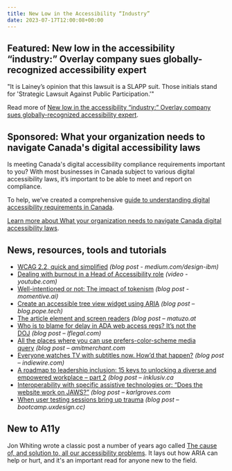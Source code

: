 ```yaml
---
title: New Low in the Accessibility “Industry”
date: 2023-07-17T12:00:08+00:00
---
```


## Featured: New low in the accessibility “industry:” Overlay company sues globally-recognized accessibility expert

"It is Lainey’s opinion that this lawsuit is a SLAPP suit. Those initials stand for 'Strategic Lawsuit Against Public Participation.'"

Read more of [New low in the accessibility “industry:” Overlay company sues globally-recognized accessibility expert](https://www.lflegal.com/2023/07/adrian-roselli-slapp-lawsuit/).

## Sponsored: What your organization needs to navigate Canada's digital accessibility laws

Is meeting Canada's digital accessibility compliance requirements important to you? With most businesses in Canada subject to various digital accessibility laws, it’s important to be able to meet and report on compliance.

To help, we’ve created a comprehensive [guide to understanding digital accessibility requirements in Canada](https://www.deque.com/blog/canada-digital-accessiblity-laws/).

[Learn more about What your organization needs to navigate Canada digital accessibility laws](https://www.deque.com/blog/canada-digital-accessiblity-laws/).

## News, resources, tools and tutorials

- [WCAG 2.2, quick and simplified](https://medium.com/design-ibm/wcag-2-2-quick-and-simplified-73c3ff66b065) *(blog post - medium.com/design-ibm)*
- [Dealing with burnout in a Head of Accessibility role](https://www.youtube.com/watch?v=lChvjtGlg5E) *(video - youtube.com)*
- [Well-intentioned or not: The impact of tokenism](https://www.momentive.ai/en/blog/avoiding-tokenism/) *(blog post - momentive.ai)*
- [Create an accessible tree view widget using ARIA](https://blog.pope.tech/2023/07/06/create-an-accessible-tree-view-widget-using-aria/) *(blog post – blog.pope.tech)*
- [The article element and screen readers](https://www.matuzo.at/blog/2023/article-screen-readers/) *(blog post – matuzo.at*
- [Who is to blame for delay in ADA web access regs? It’s not the DOJ](https://www.lflegal.com/2023/07/web-access-reg-delay-omb/) *(blog post – lflegal.com)*
- [All the places where you can use prefers-color-scheme media query](https://www.amitmerchant.com/places-where-you-can-use-prefers-color-scheme-media-query/) *(blog post – amitmerchant.com*
- [Everyone watches TV with subtitles now. How’d that happen?](https://www.indiewire.com/features/general/why-more-people-use-subtitles-1234875864/) *(blog post – indiewire.com)*
- [A roadmap to leadership inclusion: 15 keys to unlocking a diverse and empowered workplace – part 2](https://inklusiv.ca/a-roadmap-to-leadership-inclusion-15-keys-to-unlocking-a-diverse-and-empowered-workplace-part-2/) *(blog post – inklusiv.ca*
- [Interoperability with specific assistive technologies or: “Does the website work on JAWS?”](https://karlgroves.com/interoperability-with-specific-assistive-technologies-or-does-the-website-work-on-jaws/) *(blog post – karlgroves.com*
- [When user testing sessions bring up trauma](https://bootcamp.uxdesign.cc/when-user-testing-sessions-bring-up-trauma-a0747c55432f) *(blog post – bootcamp.uxdesign.cc)*

## New to A11y

Jon Whiting wrote a classic post a number of years ago called [The cause of, and solution to, all our accessibility problems](https://webaim.org/blog/aria-cause-solution/). It lays out how ARIA can help or hurt, and it's an important read for anyone new to the field.
